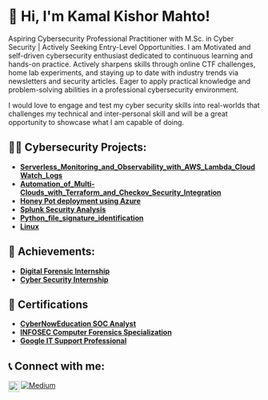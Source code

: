<h1>👋 Hi, I'm Kamal Kishor Mahto! <br/></h1>
Aspiring Cybersecurity Professional Practitioner with M.Sc. in Cyber Security | Actively Seeking Entry-Level Opportunities.
I am Motivated and self-driven cybersecurity enthusiast dedicated to continuous learning and hands-on practice. Actively sharpens skills
through online CTF challenges, home lab experiments, and staying up to date with industry trends via newsletters and security articles.
Eager to apply practical knowledge and problem-solving abilities in a professional cybersecurity environment.

I would love to engage and test my cyber security skills into real-worlds that challenges my technical and inter-personal skill and will be a great opportunity to showcase what I am capable of doing.

<h2>👨‍💻 Cybersecurity Projects:</h2>

- <b>[Serverless_Monitoring_and_Observability_with_AWS_Lambda_CloudWatch_Logs](https://github.com/mahtokamal/cybesecurityprojects/blob/main/Cloud_Project/Serverless_Monitoring_and_Observability_with_AWS_Lambda_CloudWatch_Logs.md)</b>
- <b>[Automation_of_Multi-Clouds_with_Terraform_and_Checkov_Security_Integration](https://github.com/mahtokamal/cybesecurityprojects/blob/main/Cloud_Project/Automation_of_Multi-Clouds_with_Terraform_and_Checkov_Security_Integration.md)</b>
- <b>[Honey Pot deployment using Azure](https://github.com/mahtokamal/cybesecurityprojects/blob/main/Honeypot_deployment_using_azure/Honeypot_projects.md)</b>
- <b>[Splunk Security Analysis](https://github.com/mahtokamal/cybesecurityprojects/blob/main/Splunk_Security_Analysis/security_analysis_project.md)</b>
- <b>[Python_file_signature_identification](https://github.com/mahtokamal/cybesecurityprojects/tree/main/Python_file_signature_identification)</b>
- <b>[Linux](https://github.com/mahtokamal/Linux_Fundamentals)</b>

<h2>🥇 Achievements:</h2>

- <b>[Digital Forensic Internship](https://www.linkedin.com/posts/kamal-kishor-mahto_digital-forensic-internship-certificate-activity-7153530395110584321-5N3a?utm_source=share&utm_medium=member_desktop)</b>
- <b>[Cyber Security Internship](https://www.linkedin.com/posts/kamal-kishor-mahto_wireshark-nmap-nessus-activity-7128159734288830464-0-Z9?utm_source=share&utm_medium=member_desktop)</b>

<h2>📝 Certifications</h2>

- <b>[CyberNowEducation SOC Analyst](https://credential.certifyme.online/verify/0f79719314380)</b>
- <b>[INFOSEC Computer Forensics Specialization](https://www.coursera.org/account/accomplishments/specialization/6EEPB5W2S9GD)</b>
- <b>[Google IT Support Professional](https://www.coursera.org/account/accomplishments/professional-cert/ESG8ACMBUFVF)</b>

<h2> 📞 Connect with me:</h2>

[<img align="left" alt="kamal| LinkedIn" width="22px" src="https://cdn.jsdelivr.net/npm/simple-icons@v3/icons/linkedin.svg" />][linkedin]

[linkedin]: https://linkedin.com/in/kamal-kishor-mahto

[![Medium](https://img.shields.io/badge/Medium-12100E?style=for-the-badge&logo=medium&logoColor=white)](https://medium.com/@mahtokamalkishor)


<!--
**mahtokamal/mahtokamal* is a ✨ _special_ ✨ repository because its `README.md` (this file) appears on your GitHub profile.

Here are some ideas to get you started:

- 🔭 I’m currently working on ...
- 🌱 I’m currently learning ...
- 👯 I’m looking to collaborate on ...
- 🤔 I’m looking for help with ...
- 💬 Ask me about ...
- 📫 How to reach me: ...
- 😄 Pronouns: ...
- ⚡ Fun fact: ...
-->
